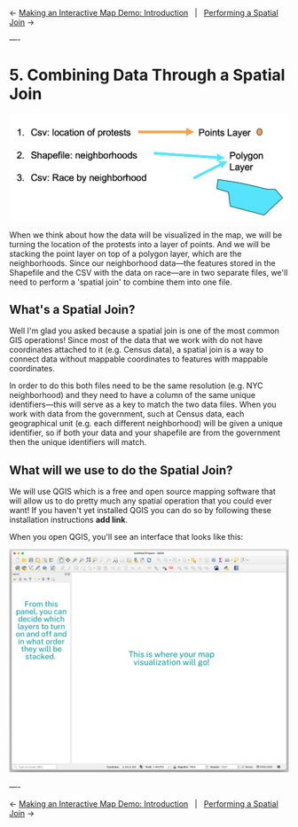 ← [Making an Interactive Map Demo: Introduction](04-making-an-interactive-map-demo-introduction.md)&nbsp;&nbsp;&nbsp;|&nbsp;&nbsp;&nbsp;[Performing a Spatial Join](06-performing-a-spatial-join.md) →

—-

# 5. Combining Data Through a Spatial Join

![combining data](../images/data.png)

When we think about how the data will be visualized in the map, we will be turning the location of the protests into a layer of points. And we will be stacking the point layer on top of a polygon layer, which are the neighborhoods. Since our neighborhood data—the features stored in the Shapefile and the CSV with the data on race—are in two separate files, we'll need to perform a 'spatial join' to combine them into one file. 

## What's a Spatial Join?

Well I'm glad you asked because a spatial join is one of the most common GIS operations! Since most of the data that we work with do not have coordinates attached to it (e.g. Census data), a spatial join is a way to connect data without mappable coordinates to features with mappable coordinates. 

In order to do this both files need to be the same resolution (e.g. NYC neighborhood) and they need to have a column of the same unique identifiers—this will serve as a key to match the two data files. When you work with data from the government, such at Census data, each geographical unit (e.g. each different neighborhood) will be given a unique identifier, so if both your data and your shapefile are from the government then the unique identifiers will match. 

## What will we use to do the Spatial Join?

We will use QGIS which is a free and open source mapping software that will allow us to do pretty much any spatial operation that you could ever want! If you haven't yet installed QGIS you can do so by following these installation instructions **add link**. 

When you open QGIS, you'll see an interface that looks like this:

![QGIS interface](../images/qgisinterface.png)

—-

← [Making an Interactive Map Demo: Introduction](04-making-an-interactive-map-demo-introduction.md)&nbsp;&nbsp;&nbsp;|&nbsp;&nbsp;&nbsp;[Performing a Spatial Join](06-performing-a-spatial-join.md) →